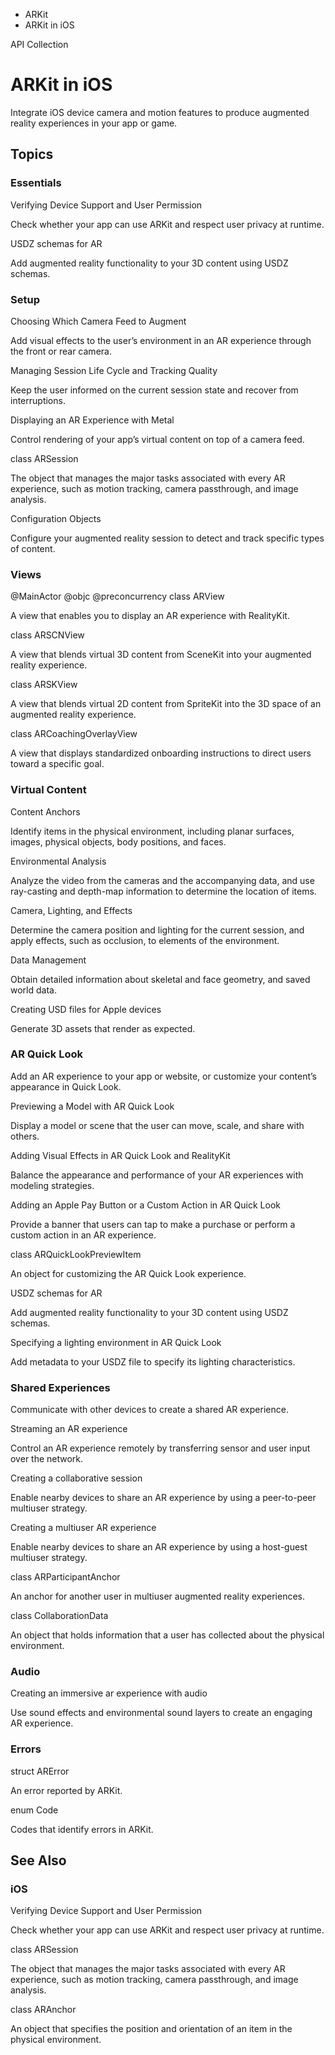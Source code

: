 

- ARKit
-  ARKit in iOS 

API Collection

# ARKit in iOS

Integrate iOS device camera and motion features to produce augmented reality experiences in your app or game.

## Topics

### Essentials

Verifying Device Support and User Permission

Check whether your app can use ARKit and respect user privacy at runtime.

USDZ schemas for AR

Add augmented reality functionality to your 3D content using USDZ schemas.

### Setup

Choosing Which Camera Feed to Augment

Add visual effects to the user’s environment in an AR experience through the front or rear camera.

Managing Session Life Cycle and Tracking Quality

Keep the user informed on the current session state and recover from interruptions.

Displaying an AR Experience with Metal

Control rendering of your app’s virtual content on top of a camera feed.

class ARSession

The object that manages the major tasks associated with every AR experience, such as motion tracking, camera passthrough, and image analysis.

Configuration Objects

Configure your augmented reality session to detect and track specific types of content.

### Views

@MainActor @objc @preconcurrency class ARView

A view that enables you to display an AR experience with RealityKit.

class ARSCNView

A view that blends virtual 3D content from SceneKit into your augmented reality experience.

class ARSKView

A view that blends virtual 2D content from SpriteKit into the 3D space of an augmented reality experience.

class ARCoachingOverlayView

A view that displays standardized onboarding instructions to direct users toward a specific goal.

### Virtual Content

Content Anchors

Identify items in the physical environment, including planar surfaces, images, physical objects, body positions, and faces.

Environmental Analysis

Analyze the video from the cameras and the accompanying data, and use ray-casting and depth-map information to determine the location of items.

Camera, Lighting, and Effects

Determine the camera position and lighting for the current session, and apply effects, such as occlusion, to elements of the environment.

Data Management

Obtain detailed information about skeletal and face geometry, and saved world data.

Creating USD files for Apple devices

Generate 3D assets that render as expected.

### AR Quick Look

Add an AR experience to your app or website, or customize your content’s appearance in Quick Look.

Previewing a Model with AR Quick Look

Display a model or scene that the user can move, scale, and share with others.

Adding Visual Effects in AR Quick Look and RealityKit

Balance the appearance and performance of your AR experiences with modeling strategies.

Adding an Apple Pay Button or a Custom Action in AR Quick Look

Provide a banner that users can tap to make a purchase or perform a custom action in an AR experience.

class ARQuickLookPreviewItem

An object for customizing the AR Quick Look experience.

USDZ schemas for AR

Add augmented reality functionality to your 3D content using USDZ schemas.

Specifying a lighting environment in AR Quick Look

Add metadata to your USDZ file to specify its lighting characteristics.

### Shared Experiences

Communicate with other devices to create a shared AR experience.

Streaming an AR experience

Control an AR experience remotely by transferring sensor and user input over the network.

Creating a collaborative session

Enable nearby devices to share an AR experience by using a peer-to-peer multiuser strategy.

Creating a multiuser AR experience

Enable nearby devices to share an AR experience by using a host-guest multiuser strategy.

class ARParticipantAnchor

An anchor for another user in multiuser augmented reality experiences.

class CollaborationData

An object that holds information that a user has collected about the physical environment.

### Audio

Creating an immersive ar experience with audio

Use sound effects and environmental sound layers to create an engaging AR experience.

### Errors

struct ARError

An error reported by ARKit.

enum Code

Codes that identify errors in ARKit.

## See Also

### iOS

Verifying Device Support and User Permission

Check whether your app can use ARKit and respect user privacy at runtime.

class ARSession

The object that manages the major tasks associated with every AR experience, such as motion tracking, camera passthrough, and image analysis.

class ARAnchor

An object that specifies the position and orientation of an item in the physical environment.

